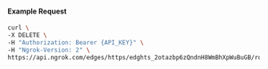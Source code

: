 <!-- Code generated for API Clients. DO NOT EDIT. -->

#### Example Request

```bash
curl \
-X DELETE \
-H "Authorization: Bearer {API_KEY}" \
-H "Ngrok-Version: 2" \
https://api.ngrok.com/edges/https/edghts_2otazbp6zQndnH8WmBhXpWuBuGB/routes/edghtsrt_2otazZ3CYgIfeZWlSgCcqZanPTP/compression
```

